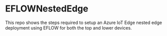 # EFLOWNestedEdge
This repo shows the steps required to setup an Azure IoT Edge nested edge deployment using EFLOW for both the top and lower devices.
